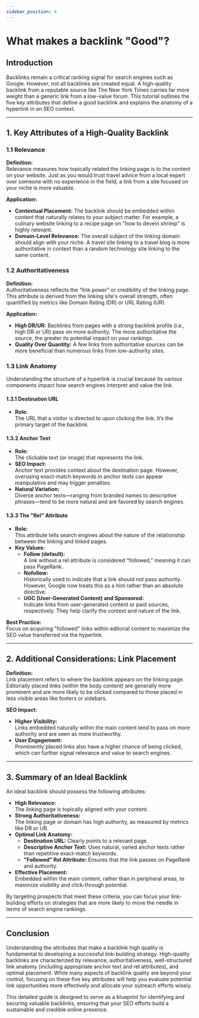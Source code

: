 ```yaml
---
sidebar_position: 4
---
```


# What makes a backlink "Good"?

## Introduction

Backlinks remain a critical ranking signal for search engines such as Google. However, not all backlinks are created equal. A high‐quality backlink from a reputable source like The New York Times carries far more weight than a generic link from a low-value forum. This tutorial outlines the five key attributes that define a good backlink and explains the anatomy of a hyperlink in an SEO context.

---

## 1. Key Attributes of a High‐Quality Backlink

### 1.1 Relevance

**Definition:**  
Relevance measures how topically related the linking page is to the content on your website. Just as you would trust travel advice from a local expert over someone with no experience in the field, a link from a site focused on your niche is more valuable.

**Application:**  
- **Contextual Placement:** The backlink should be embedded within content that naturally relates to your subject matter. For example, a culinary website linking to a recipe page on "how to devein shrimp" is highly relevant.
- **Domain-Level Relevance:** The overall subject of the linking domain should align with your niche. A travel site linking to a travel blog is more authoritative in context than a random technology site linking to the same content.

### 1.2 Authoritativeness

**Definition:**  
Authoritativeness reflects the “link power” or credibility of the linking page. This attribute is derived from the linking site's overall strength, often quantified by metrics like Domain Rating (DR) or URL Rating (UR).

**Application:**  
- **High DR/UR:** Backlinks from pages with a strong backlink profile (i.e., high DR or UR) pass on more authority. The more authoritative the source, the greater its potential impact on your rankings.
- **Quality Over Quantity:** A few links from authoritative sources can be more beneficial than numerous links from low-authority sites.

### 1.3 Link Anatomy

Understanding the structure of a hyperlink is crucial because its various components impact how search engines interpret and value the link.

#### 1.3.1 Destination URL

- **Role:**  
  The URL that a visitor is directed to upon clicking the link. It’s the primary target of the backlink.

#### 1.3.2 Anchor Text

- **Role:**  
  The clickable text (or image) that represents the link.  
- **SEO Impact:**  
  Anchor text provides context about the destination page. However, overusing exact-match keywords in anchor texts can appear manipulative and may trigger penalties.  
- **Natural Variation:**  
  Diverse anchor texts—ranging from branded names to descriptive phrases—tend to be more natural and are favored by search engines.

#### 1.3.3 The "Rel" Attribute

- **Role:**  
  This attribute tells search engines about the nature of the relationship between the linking and linked pages.
- **Key Values:**
  - **Follow (default):**  
    A link without a rel attribute is considered “followed,” meaning it can pass PageRank.
  - **Nofollow:**  
    Historically used to indicate that a link should not pass authority. However, Google now treats this as a hint rather than an absolute directive.
  - **UGC (User-Generated Content) and Sponsored:**  
    Indicate links from user-generated content or paid sources, respectively. They help clarify the context and nature of the link.
  
**Best Practice:**  
Focus on acquiring "followed" links within editorial content to maximize the SEO value transferred via the hyperlink.

---

## 2. Additional Considerations: Link Placement

**Definition:**  
Link placement refers to where the backlink appears on the linking page. Editorially placed links (within the body content) are generally more prominent and are more likely to be clicked compared to those placed in less visible areas like footers or sidebars.

**SEO Impact:**  
- **Higher Visibility:**  
  Links embedded naturally within the main content tend to pass on more authority and are seen as more trustworthy.
- **User Engagement:**  
  Prominently placed links also have a higher chance of being clicked, which can further signal relevance and value to search engines.

---

## 3. Summary of an Ideal Backlink

An ideal backlink should possess the following attributes:

- **High Relevance:**  
  The linking page is topically aligned with your content.
- **Strong Authoritativeness:**  
  The linking page or domain has high authority, as measured by metrics like DR or UR.
- **Optimal Link Anatomy:**  
  - **Destination URL:** Clearly points to a relevant page.
  - **Descriptive Anchor Text:** Uses natural, varied anchor texts rather than repetitive exact-match keywords.
  - **"Followed" Rel Attribute:** Ensures that the link passes on PageRank and authority.
- **Effective Placement:**  
  Embedded within the main content, rather than in peripheral areas, to maximize visibility and click-through potential.

By targeting prospects that meet these criteria, you can focus your link-building efforts on strategies that are more likely to move the needle in terms of search engine rankings.

---

## Conclusion

Understanding the attributes that make a backlink high quality is fundamental to developing a successful link-building strategy. High-quality backlinks are characterized by relevance, authoritativeness, well-structured link anatomy (including appropriate anchor text and rel attributes), and optimal placement. While many aspects of backlink quality are beyond your control, focusing on these five key attributes will help you evaluate potential link opportunities more effectively and allocate your outreach efforts wisely.

This detailed guide is designed to serve as a blueprint for identifying and securing valuable backlinks, ensuring that your SEO efforts build a sustainable and credible online presence.

